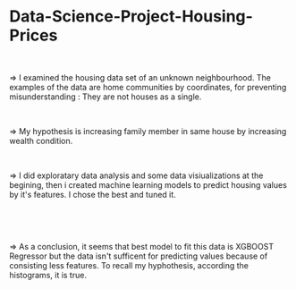 # Data-Science-Project-Housing-Prices

$\hspace{1cm}$

$\Rightarrow$ I examined the housing data set of an unknown neighbourhood. The examples of the data 
are  home communities by coordinates, for preventing misunderstanding : They are not 
houses as a single.

$\hspace{1cm}$

$\Rightarrow$ My hypothesis is increasing family member in same house by increasing wealth condition.

$\hspace{1cm}$

$\Rightarrow$ I did exploratary data analysis and some data visiualizations at the begining, then i 
created machine learning models to predict housing values by it's features. I chose the best and tuned
it. 

$\hspace{1cm}$

$\hspace{1cm}$

$\Rightarrow$ As a conclusion, it seems that best model to fit this data is XGBOOST Regressor but the data isn't 
sufficent for predicting values because of consisting less features. To recall my hyphothesis, 
according the histograms, it is true.
